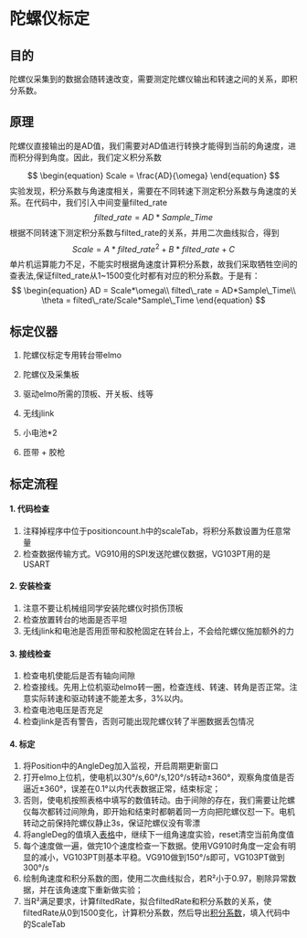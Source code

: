 # 陀螺仪标定

## 目的

陀螺仪采集到的数据会随转速改变，需要测定陀螺仪输出和转速之间的关系，即积分系数。

## 原理

陀螺仪直接输出的是AD值，我们需要对AD值进行转换才能得到当前的角速度，进而积分得到角度。因此，我们定义积分系数

$$
\begin{equation}
Scale = \frac{AD}{\omega}
\end{equation}
$$
实验发现，积分系数与角速度相关，需要在不同转速下测定积分系数与角速度的关系。在代码中，我们引入中间变量filted_rate
$$
filted\_rate = AD*Sample\_Time
$$
根据不同转速下测定积分系数与filted_rate的关系，并用二次曲线拟合，得到
$$
Scale = A*filted\_rate^2 + B*filted\_rate + C
$$
单片机运算能力不足，不能实时根据角速度计算积分系数，故我们采取牺牲空间的查表法,保证filted_rate从1~1500变化时都有对应的积分系数。于是有：
$$
\begin{equation}
AD = Scale*\omega\\
filted\_rate = AD*Sample\_Time\\
\theta = filted\_rate/Scale*Sample\_Time
\end{equation}
$$


## 标定仪器

1. 陀螺仪标定专用转台带elmo

2. 陀螺仪及采集板

3. 驱动elmo所需的顶板、开关板、线等

4. 无线jlink

5. 小电池*2

6. 匝带 + 胶枪

   

## 标定流程

#### 1. 代码检查

1. 注释掉程序中位于positioncount.h中的scaleTab，将积分系数设置为任意常量
2. 检查数据传输方式。VG910用的SPI发送陀螺仪数据，VG103PT用的是USART

#### 2. 安装检查

1. 注意不要让机械组同学安装陀螺仪时损伤顶板
2. 检查放置转台的地面是否平坦
3. 无线jlink和电池是否用匝带和胶枪固定在转台上，不会给陀螺仪施加额外的力

#### 3. 接线检查

1. 检查电机使能后是否有轴向间隙
2. 检查接线。先用上位机驱动elmo转一圈，检查连线、转速、转角是否正常。注意实际转速和驱动转速不能差太多，3%以内。
3. 检查电池电压是否充足
4. 检查jlink是否有警告，否则可能出现陀螺仪转了半圈数据丢包情况

#### 4. 标定

1. 将Position中的AngleDeg加入监视，开启周期更新窗口
2. 打开elmo上位机，使电机以30°/s,60°/s,120°/s转动±360°，观察角度值是否逼近±360°，误差在0.1°以内代表数据正常，结束标定；
3. 否则，使电机按照表格中填写的数值转动。由于间隙的存在，我们需要让陀螺仪每次都转过间隙角，即开始和结束时都朝着同一方向把陀螺仪怼一下。电机转动之前保持陀螺仪静止3s，保证陀螺仪没有零漂
4. 将angleDeg的值填入[表格](..\VG910ScaleTemplate.xlsx)中，继续下一组角速度实验，reset清空当前角度值
5. 每个速度做一遍，做完10个速度检查一下数据。使用VG910时角度一定会有明显的减小，VG103PT则基本平稳。VG910做到150°/s即可，VG103PT做到300°/s
6. 绘制角速度和积分系数的图，使用二次曲线拟合，若R²小于0.97，剔除异常数据，并在该角速度下重新做实验；
7. 当R²满足要求，计算filtedRate，拟合filtedRate和积分系数的关系，使filtedRate从0到1500变化，计算积分系数，然后导出[积分系数](../ScaleEG.txt)，填入代码中的ScaleTab